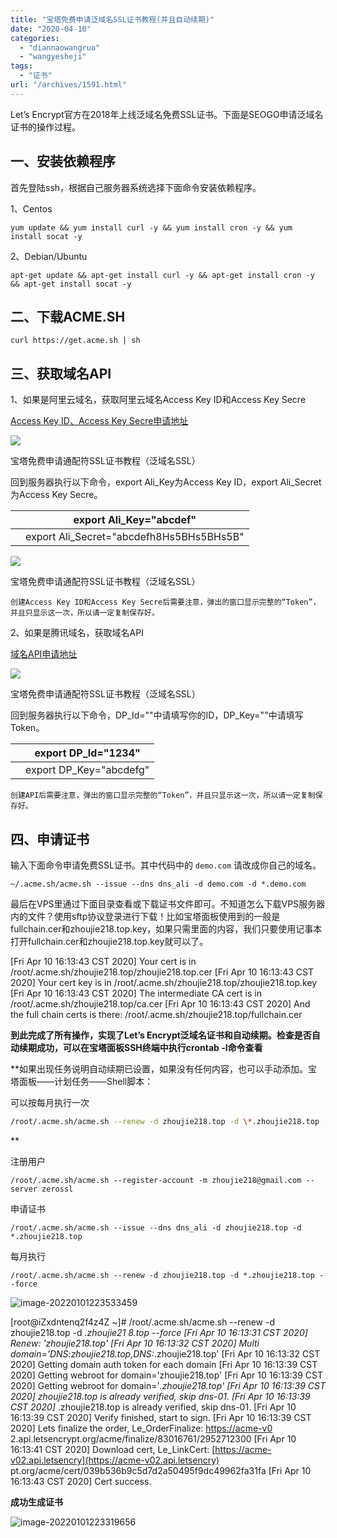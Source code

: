 ```yaml
---
title: "宝塔免费申请泛域名SSL证书教程(并且自动续期)"
date: "2020-04-10"
categories: 
  - "diannaowangruo"
  - "wangyesheji"
tags: 
  - "证书"
url: "/archives/1591.html"
---
```


Let’s Encrypt官方在2018年上线泛域名免费SSL证书。下面是SEOGO申请泛域名证书的操作过程。

## 一、安装依赖程序

首先登陆ssh，根据自己服务器系统选择下面命令安装依赖程序。

1、Centos

```
yum update && yum install curl -y && yum install cron -y && yum install socat -y
```

2、Debian/Ubuntu

```
apt-get update && apt-get install curl -y && apt-get install cron -y && apt-get install socat -y
```

## 二、下载ACME.SH

```
curl https://get.acme.sh | sh
```

## 三、获取域名API

1、如果是阿里云域名，获取阿里云域名Access Key ID和Access Key Secre

[Access Key ID、Access Key Secre申请地址](https://usercenter.console.aliyun.com/)

![](https://img.zhoujie218.top/wp-content/uploads/2020/04/unnamed-file-9.png)

宝塔免费申请通配符SSL证书教程（泛域名SSL）

回到服务器执行以下命令，export Ali\_Key为Access Key ID，export Ali\_Secret为Access Key Secre。

|  | export Ali\_Key="abcdef" |
| --- | --- |
|  | export Ali\_Secret="abcdefh8Hs5BHs5BHs5B" |

![](https://img.zhoujie218.top/wp-content/uploads/2020/04/unnamed-file-10.png)

宝塔免费申请通配符SSL证书教程（泛域名SSL）

```
创建Access Key ID和Access Key Secre后需要注意，弹出的窗口显示完整的“Token”，并且只显示这一次，所以请一定复制保存好。
```

2、如果是腾讯域名，获取域名API

[域名API申请地址](https://www.dnspod.cn/console/user/security)

![](https://img.zhoujie218.top/wp-content/uploads/2020/04/unnamed-file-11.png)

宝塔免费申请通配符SSL证书教程（泛域名SSL）

回到服务器执行以下命令，DP\_Id=""中请填写你的ID，DP\_Key=""中请填写Token。

|  | export DP\_Id="1234" |
| --- | --- |
|  | export DP\_Key="abcdefg" |

```
创建API后需要注意，弹出的窗口显示完整的“Token”，并且只显示这一次，所以请一定复制保存好。
```

## 四、申请证书

输入下面命令申请免费SSL证书。其中代码中的 `demo.com` 请改成你自己的域名。

```
~/.acme.sh/acme.sh --issue --dns dns_ali -d demo.com -d *.demo.com
```

最后在VPS里通过下面目录查看或下载证书文件即可。不知道怎么下载VPS服务器内的文件？使用sftp协议登录进行下载！比如宝塔面板使用到的一般是fullchain.cer和zhoujie218.top.key，如果只需里面的内容，我们只要使用记事本打开fullchain.cer和zhoujie218.top.key就可以了。

\[Fri Apr 10 16:13:43 CST 2020\] Your cert is in /root/.acme.sh/zhoujie218.top/zhoujie218.top.cer \[Fri Apr 10 16:13:43 CST 2020\] Your cert key is in /root/.acme.sh/zhoujie218.top/zhoujie218.top.key \[Fri Apr 10 16:13:43 CST 2020\] The intermediate CA cert is in /root/.acme.sh/zhoujie218.top/ca.cer \[Fri Apr 10 16:13:43 CST 2020\] And the full chain certs is there: /root/.acme.sh/zhoujie218.top/fullchain.cer

**到此完成了所有操作，实现了Let’s Encrypt泛域名证书和自动续期。检查是否自动续期成功，可以在宝塔面板SSH终端中执行crontab -l命令查看**

\*\*如果出现任务说明自动续期已设置，如果没有任何内容，也可以手动添加。宝塔面板——计划任务——Shell脚本：

可以按每月执行一次

```/root/.acme.sh/acme.sh
/root/.acme.sh/acme.sh --renew -d zhoujie218.top -d \*.zhoujie218.top --force
```

\*\*

注册用户

```
/root/.acme.sh/acme.sh --register-account -m zhoujie218@gmail.com --server zerossl
```

申请证书

```
/root/.acme.sh/acme.sh --issue --dns dns_ali -d zhoujie218.top -d *.zhoujie218.top
```

每月执行

```
/root/.acme.sh/acme.sh --renew -d zhoujie218.top -d *.zhoujie218.top --force
```

![image-20220101223533459](https://img.zhoujie218.top/pg/image-20220101223533459.png)

\[root@iZxdntenq2f4z4Z ~\]# /root/.acme.sh/acme.sh --renew -d zhoujie218.top -d _.zhoujie21 8.top --force \[Fri Apr 10 16:13:31 CST 2020\] Renew: 'zhoujie218.top' \[Fri Apr 10 16:13:32 CST 2020\] Multi domain='DNS:zhoujie218.top,DNS:_.zhoujie218.top' \[Fri Apr 10 16:13:32 CST 2020\] Getting domain auth token for each domain \[Fri Apr 10 16:13:39 CST 2020\] Getting webroot for domain='zhoujie218.top' \[Fri Apr 10 16:13:39 CST 2020\] Getting webroot for domain='_.zhoujie218.top' \[Fri Apr 10 16:13:39 CST 2020\] zhoujie218.top is already verified, skip dns-01. \[Fri Apr 10 16:13:39 CST 2020\]_ .zhoujie218.top is already verified, skip dns-01. \[Fri Apr 10 16:13:39 CST 2020\] Verify finished, start to sign. \[Fri Apr 10 16:13:39 CST 2020\] Lets finalize the order, Le\_OrderFinalize: [https://acme-v0](https://acme-v0) 2.api.letsencrypt.org/acme/finalize/83016761/2952712300 \[Fri Apr 10 16:13:41 CST 2020\] Download cert, Le\_LinkCert: [https://acme-v02.api.letsencry](https://acme-v02.api.letsencry) pt.org/acme/cert/039b536b9c5d7d2a50495f9dc49962fa31fa \[Fri Apr 10 16:13:43 CST 2020\] Cert success.

**成功生成证书**

![image-20220101223319656](https://img.zhoujie218.top/pg/image-20220101223319656.png)
